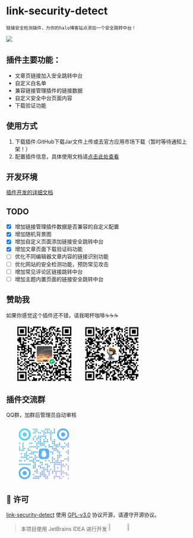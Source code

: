 # link-security-detect

`链接安全检测插件，为你的halo博客站点添加一个安全跳转中台！`

![](https://github.com/wenjing-xin/link-security-detect/assets/130843859/05b75319-088f-42a0-bd44-e51e6d09aadb)

## 插件主要功能：
- 文章页链接加入安全跳转中台
- 自定义白名单
- 兼容链接管理插件的链接数据
- 自定义安全中台页面内容
- 下载验证功能

## 使用方式
1. 下载插件:GitHub下载Jar文件上传或去官方应用市场下载（暂时等待通知上架！）
2. 配置插件信息，具体使用文档请[点击此处查看](https://www.wenjing.xin/archives/407506e2-ce19-43bb-a7ee-4e92e054a91e)

## 开发环境
[插件开发的详细文档](https://docs.halo.run/developer-guide/plugin/introduction)

## TODO
- [x] 增加链接管理插件数据是否兼容的自定义配置
- [x] 增加随机背景图
- [x] 增加自定义页面添加链接安全跳转中台
- [x] 增加文章页面下载验证码功能
- [ ] 优化不同编辑器文章内容的链接识别功能
- [ ] 优化网站的安全检测功能，预防常见攻击
- [ ] 增加常见评论区链接跳转中台
- [ ] 增加主题内置页面的链接安全跳转中台
## 赞助我
如果你感觉这个插件还不错，请我喝杯咖啡☕️☕️☕️
<div>
&emsp;&emsp;<img src="./docsImg/wxpay.png" width=150px />
&emsp;&emsp;<img src="./docsImg/alipay.png" width=150px />
</div>

## 插件交流群
QQ群，加群后管理员自动审核
<div>
&emsp;&emsp;<img src="./docsImg/QQ.png" width=150px />
</div>

## 🔐 许可
[link-security-detect](https://github.com/wenjing-xin/link-security-detect) 使用 [GPL-v3.0](./LICENSE) 协议开源，请遵守开源协议。

> 本项目使用 JetBrains IDEA 进行开发
> <a href="https://www.jetbrains.com/?from=Toolkit"><img src="https://cdn.jsdelivr.net/gh/liuzhihang/oss/pic/article/jetbrains-logo-MrNwcp.png" width="10%" height="10%"></a>
> <a href="https://www.jetbrains.com/?from=Toolkit"><img src="https://cdn.jsdelivr.net/gh/liuzhihang/oss/pic/article/idea-logo-XpnqgG.png" width="10%" height="10%"> </a>




